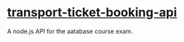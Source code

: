 # [transport-ticket-booking-api](https://github.com/belinda-g-freitas/mongodb-test-api)
A node.js API for the aatabase course exam.